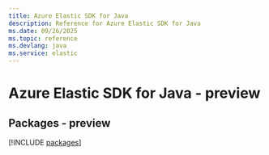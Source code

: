 ```yaml
---
title: Azure Elastic SDK for Java
description: Reference for Azure Elastic SDK for Java
ms.date: 09/26/2025
ms.topic: reference
ms.devlang: java
ms.service: elastic
---
```

# Azure Elastic SDK for Java - preview
## Packages - preview
[!INCLUDE [packages](elastic-index.md)]